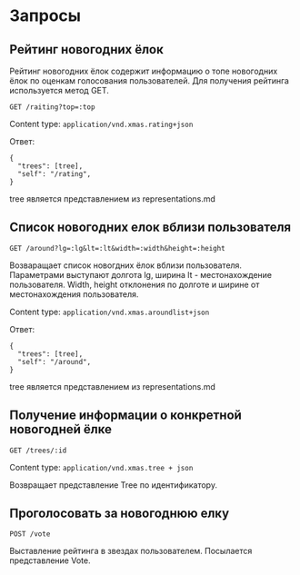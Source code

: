 # Запросы

## Рейтинг новогодних ёлок

Рейтинг новогодних ёлок содержит информацию о топе новогодних ёлок по оценкам голосования пользователей.
Для получения рейтинга используется метод GET.

```
GET /raiting?top=:top
```

Content type: ``` application/vnd.xmas.rating+json ```

Ответ:
```
{
  "trees": [tree],
  "self": "/rating",
}
```

tree является представлением из representations.md

## Список новогодних елок вблизи пользователя

```
GET /around?lg=:lg&lt=:lt&width=:width&height=:height
```

Возваращает список новогдних ёлок вблизи пользователя. Параметрами выступают долгота lg, ширина lt - местонахождение пользователя.
Width, height отклонения по долготе и ширине от местонахождения пользователя.

Content type: ``` application/vnd.xmas.aroundlist+json ```

Ответ:
```
{
  "trees": [tree],
  "self": "/around",
}
```

tree является представлением из representations.md

##  Получение информации о конкретной новогодней ёлке

```
GET /trees/:id
```
Content type: ``` application/vnd.xmas.tree + json ```

Возвращает представление Tree по идентификатору.

## Проголосовать за новогоднюю елку

```
POST /vote
```

Выставление рейтинга в звездах пользователем. Посылается представление Vote.
